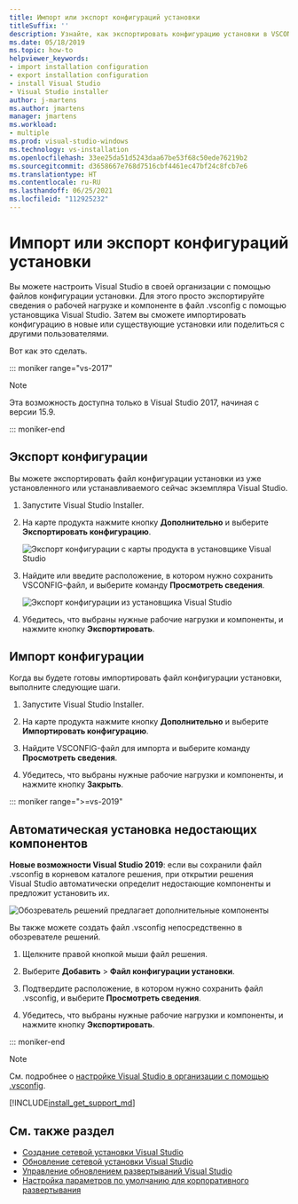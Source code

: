 ```yaml
---
title: Импорт или экспорт конфигураций установки
titleSuffix: ''
description: Узнайте, как экспортировать конфигурацию установки в VSCONFIG-файл, чтобы поделиться с другими пользователями, а также импортировать его, чтобы клонировать.
ms.date: 05/18/2019
ms.topic: how-to
helpviewer_keywords:
- import installation configuration
- export installation configuration
- install Visual Studio
- Visual Studio installer
author: j-martens
ms.author: jmartens
manager: jmartens
ms.workload:
- multiple
ms.prod: visual-studio-windows
ms.technology: vs-installation
ms.openlocfilehash: 33ee25da51d5243daa67be53f68c50ede76219b2
ms.sourcegitcommit: d3658667e768d7516cbf4461ec47bf24c8fcb7e6
ms.translationtype: HT
ms.contentlocale: ru-RU
ms.lasthandoff: 06/25/2021
ms.locfileid: "112925232"
---
```

# <a name="import-or-export-installation-configurations"></a>Импорт или экспорт конфигураций установки

Вы можете настроить Visual Studio в своей организации с помощью файлов конфигурации установки. Для этого просто экспортируйте сведения о рабочей нагрузке и компоненте в файл .vsconfig с помощью установщика Visual Studio. Затем вы сможете импортировать конфигурацию в новые или существующие установки или поделиться с другими пользователями.

Вот как это сделать.

::: moniker range="vs-2017"

> [!NOTE]
> Эта возможность доступна только в Visual Studio 2017, начиная с версии 15.9.

::: moniker-end

## <a name="export-a-configuration"></a>Экспорт конфигурации

Вы можете экспортировать файл конфигурации установки из уже установленного или устанавливаемого сейчас экземпляра Visual Studio.

1. Запустите Visual Studio Installer.

1. На карте продукта нажмите кнопку **Дополнительно** и выберите **Экспортировать конфигурацию**.

   ![Экспорт конфигурации с карты продукта в установщике Visual Studio](../install/media/vs-2019/vs-installer-export-config.png)

1. Найдите или введите расположение, в котором нужно сохранить VSCONFIG-файл, и выберите команду **Просмотреть сведения**.

   ![Экспорт конфигурации из установщика Visual Studio](../install/media/vs-2019/export-configuration-confirmation.png)

1. Убедитесь, что выбраны нужные рабочие нагрузки и компоненты, и нажмите кнопку **Экспортировать**.

## <a name="import-a-configuration"></a>Импорт конфигурации

Когда вы будете готовы импортировать файл конфигурации установки, выполните следующие шаги.

1. Запустите Visual Studio Installer.

1. На карте продукта нажмите кнопку **Дополнительно** и выберите **Импортировать конфигурацию**.

1. Найдите VSCONFIG-файл для импорта и выберите команду **Просмотреть сведения**.

1. Убедитесь, что выбраны нужные рабочие нагрузки и компоненты, и нажмите кнопку **Закрыть**.

::: moniker range=">=vs-2019"

## <a name="automatically-install-missing-components"></a>Автоматическая установка недостающих компонентов

**Новые возможности Visual Studio 2019**: если вы сохранили файл .vsconfig в корневом каталоге решения, при открытии решения Visual Studio автоматически определит недостающие компоненты и предложит установить их.

![Обозреватель решений предлагает дополнительные компоненты](../install/media/vs-2019/solution-explorer-config-file.png)

Вы также можете создать файл .vsconfig непосредственно в обозревателе решений.

1. Щелкните правой кнопкой мыши файл решения.

1. Выберите **Добавить** > **Файл конфигурации установки**.

1. Подтвердите расположение, в котором нужно сохранить файл .vsconfig, и выберите **Просмотреть сведения**.

1. Убедитесь, что выбраны нужные рабочие нагрузки и компоненты, и нажмите кнопку **Экспортировать**.

::: moniker-end

> [!NOTE]
> См. подробнее о [настройке Visual Studio в организации с помощью .vsconfig](https://devblogs.microsoft.com/setup/configure-visual-studio-across-your-organization-with-vsconfig/).

[!INCLUDE[install_get_support_md](includes/install_get_support_md.md)]

## <a name="see-also"></a>См. также раздел

* [Создание сетевой установки Visual Studio](create-a-network-installation-of-visual-studio.md)
* [Обновление сетевой установки Visual Studio](update-a-network-installation-of-visual-studio.md)
* [Управление обновлением развертываний Visual Studio](controlling-updates-to-visual-studio-deployments.md)
* [Настройка параметров по умолчанию для корпоративного развертывания](set-defaults-for-enterprise-deployments.md)
